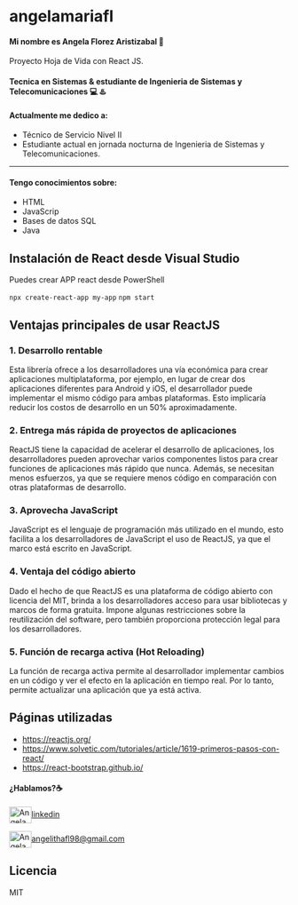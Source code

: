 # angelamariafl

#### Mi nombre es Angela Florez Aristizabal 👋
Proyecto Hoja de Vida con React JS.

#### Tecnica en Sistemas & estudiante de Ingenieria de Sistemas y Telecomunicaciones 💻 ♨️

#### Actualmente me dedico a:


- Técnico de Servicio Nivel II
- Estudiante actual en jornada nocturna de Ingenieria de Sistemas y Telecomunicaciones.
___

#### Tengo conocimientos sobre:

 - HTML
 - JavaScrip
 - Bases de datos SQL
 - Java

## Instalación de React desde Visual Studio

Puedes crear APP react desde PowerShell

`npx create-react-app my-app`
`npm start`

## Ventajas principales de usar ReactJS

### 1. Desarrollo rentable
Esta librería ofrece a los desarrolladores una vía económica para crear aplicaciones multiplataforma, por ejemplo, en lugar de crear dos aplicaciones diferentes para Android y iOS, el desarrollador puede implementar el mismo código para ambas plataformas. Esto implicaría reducir los costos de desarrollo en un 50% aproximadamente.

### 2. Entrega más rápida de proyectos de aplicaciones
ReactJS tiene la capacidad de acelerar el desarrollo de aplicaciones, los desarrolladores pueden aprovechar varios componentes listos para crear funciones de aplicaciones más rápido que nunca. Además, se necesitan menos esfuerzos, ya que se requiere menos código en comparación con otras plataformas de desarrollo. 

### 3. Aprovecha JavaScript
JavaScript es el lenguaje de programación más utilizado en el mundo, esto facilita a los desarrolladores de JavaScript el uso de ReactJS, ya que el marco está escrito en JavaScript. 

### 4. Ventaja del código abierto
Dado el hecho de que ReactJS es una plataforma de código abierto con licencia del MIT, brinda a los desarrolladores acceso para usar bibliotecas y marcos de forma gratuita. Impone algunas restricciones sobre la reutilización del software, pero también proporciona protección legal para los desarrolladores.   

### 5. Función de recarga activa (Hot Reloading)
La función de recarga activa permite al desarrollador implementar cambios en un código y ver el efecto en la aplicación en tiempo real. Por lo tanto, permite actualizar una aplicación que ya está activa.  

## Páginas utilizadas
 
  - https://reactjs.org/
  - https://www.solvetic.com/tutoriales/article/1619-primeros-pasos-con-react/
  - https://react-bootstrap.github.io/


#### ¿Hablamos?☕️


<p align="left">


<a href="https://linkedin.com/in/angela-florez-513a7b122/" target="blank"><img align="center" src="https://cdn.jsdelivr.net/npm/simple-icons@3.0.1/icons/linkedin.svg" alt="Angela Florez Aristizabal" height="30" width="40" />linkedin</a>


<a href="mailto:angelithafl@gmail.com " target="blank"><img align="center" src="https://cdn.jsdelivr.net/npm/simple-icons@3.0.1/icons/gmail.svg" alt="Angela Florez Aristizabal" height="30" width="40" />angelithafl98@gmail.com</a>
</p>



## Licencia

MIT

